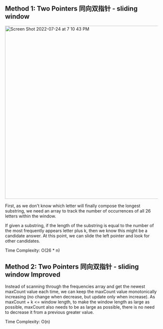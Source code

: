 ## Method 1: Two Pointers 同向双指针 - sliding window

<img width="571" alt="Screen Shot 2022-07-24 at 7 10 43 PM" src="https://user-images.githubusercontent.com/106039830/180669709-a233e6b2-5309-4a1d-b46b-e5bfd1a0067a.png">

First, as we don't know which letter will finally compose the longest substring, we need an array to track the number of occurrences of all 26 letters within the window.

If given a substring, if the length of the substring is equal to the number of the most frequently appears letter plus k, then we know this might be a candidate answer. At this point, we can slide the left pointer and look for other candidates.

Time Complexity: O(26 * n)

## Method 2: Two Pointers 同向双指针 - sliding window Improved

Instead of scanning through the frequencies array and get the newest maxCount value each time, we can keep the maxCount value 
monotonically increasing (no change when decrease, but update only when increase). As maxCount + k <= window length, to make the 
window length as large as possible, maxCount also needs to be as large as possible, there is no need to decrease it from a previous
greater value. 

Time Complexity: O(n)
